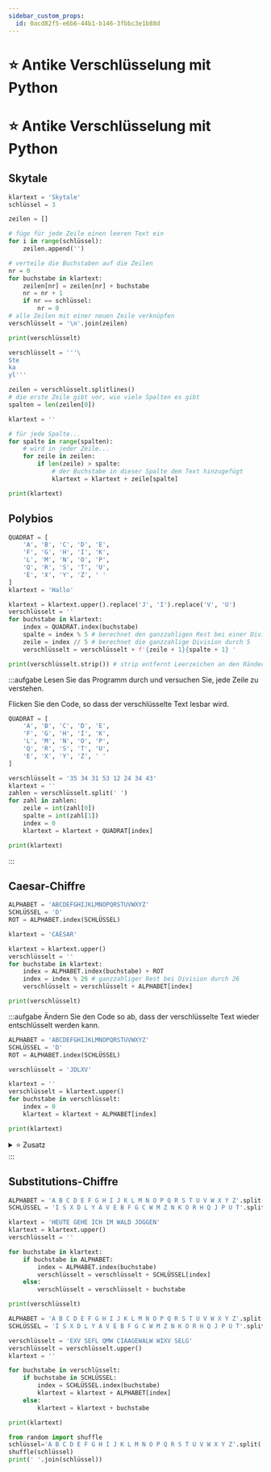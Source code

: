 ```yaml
---
sidebar_custom_props:
  id: 0acd82f5-e6b6-44b1-b146-3fbbc3e1b88d
---
```


# ⭐️ Antike Verschlüsselung mit Python

# ⭐️ Antike Verschlüsselung mit Python

## Skytale


```py live_py title=to__skytale.py id=401ae4f3-626c-4f6f-95a0-bf366b9ae1c3
klartext = 'Skytale'
schlüssel = 3

zeilen = []

# füge für jede Zeile einen leeren Text ein
for i in range(schlüssel):
    zeilen.append('')

# verteile die Buchstaben auf die Zeilen
nr = 0
for buchstabe in klartext:
    zeilen[nr] = zeilen[nr] + buchstabe
    nr = nr + 1
    if nr == schlüssel:
        nr = 0
# alle Zeilen mit einer neuen Zeile verknüpfen
verschlüsselt = '\n'.join(zeilen)

print(verschlüsselt)
```

```py live_py title=from__skytale.py id=b53eb042-3589-4bab-b504-36243f65af67
verschlüsselt = '''\
Ste
ka
yl'''

zeilen = verschlüsselt.splitlines()
# die erste Zeile gibt vor, wie viele Spalten es gibt
spalten = len(zeilen[0])

klartext = ''

# für jede Spalte...
for spalte in range(spalten):
    # wird in jeder Zeile...
    for zeile in zeilen:
        if len(zeile) > spalte:
            # der Buchstabe in dieser Spalte dem Text hinzugefügt
            klartext = klartext + zeile[spalte]

print(klartext)
```
## Polybios

```py live_py title=to__polybios.py id=7de16f01-3830-43dc-9ce6-6cf0b0161e9a
QUADRAT = [
    'A', 'B', 'C', 'D', 'E',
    'F', 'G', 'H', 'I', 'K',
    'L', 'M', 'N', 'O', 'P',
    'Q', 'R', 'S', 'T', 'U',
    'E', 'X', 'Y', 'Z', ' '
]
klartext = 'Hallo'

klartext = klartext.upper().replace('J', 'I').replace('V', 'U')
verschlüsselt = ''
for buchstabe in klartext:
    index = QUADRAT.index(buchstabe)
    spalte = index % 5 # berechnet den ganzzahligen Rest bei einer Division durch 5
    zeile = index // 5 # berechnet die ganzzahlige Division durch 5
    verschlüsselt = verschlüsselt + f'{zeile + 1}{spalte + 1} '

print(verschlüsselt.strip()) # strip entfernt Leerzeichen an den Rändern
```

:::aufgabe
Lesen Sie das Programm durch und versuchen Sie, jede Zeile zu verstehen.

Flicken Sie den Code, so dass der verschlüsselte Text lesbar wird. 

```py live_py title=from__polybios.py id=2a72f129-612f-45f5-9972-ac82561bc97e
QUADRAT = [
    'A', 'B', 'C', 'D', 'E',
    'F', 'G', 'H', 'I', 'K',
    'L', 'M', 'N', 'O', 'P',
    'Q', 'R', 'S', 'T', 'U',
    'E', 'X', 'Y', 'Z', ' '
]

verschlüsselt = '35 34 31 53 12 24 34 43'
klartext = ''
zahlen = verschlüsselt.split(' ')
for zahl in zahlen:
    zeile = int(zahl[0])
    spalte = int(zahl[1])
    index = 0
    klartext = klartext + QUADRAT[index]

print(klartext)
```
:::

## Caesar-Chiffre


```py live_py title=to__caesar.py id=4f0f7d8d-a2d3-4c2f-b05f-ed9bd6b52b33
ALPHABET = 'ABCDEFGHIJKLMNOPQRSTUVWXYZ'
SCHLÜSSEL = 'D'
ROT = ALPHABET.index(SCHLÜSSEL)

klartext = 'CAESAR'

klartext = klartext.upper()
verschlüsselt = ''
for buchstabe in klartext:
    index = ALPHABET.index(buchstabe) + ROT
    index = index % 26 # ganzzahliger Rest bei Division durch 26
    verschlüsselt = verschlüsselt + ALPHABET[index]

print(verschlüsselt)
```

:::aufgabe
Ändern Sie den Code so ab, dass der verschlüsselte Text wieder entschlüsselt werden kann.

```py live_py title=from__caesar.py id=ebc928b8-7ff6-4566-9438-475718cedc03
ALPHABET = 'ABCDEFGHIJKLMNOPQRSTUVWXYZ'
SCHLÜSSEL = 'D'
ROT = ALPHABET.index(SCHLÜSSEL)

verschlüsselt = 'JDLXV'

klartext = ''
verschlüsselt = klartext.upper()
for buchstabe in verschlüsselt:
    index = 0
    klartext = klartext + ALPHABET[index]

print(klartext)
```

<details><summary>⭐️ Zusatz</summary>

Sie haben eine geheime Nachricht abgefangen, kennen aber den Schlüssel nicht. Sie wissen aber, dass `ALCZLJ` ein sinnvolles Wort ergeben muss. Schreiben Sie ein Programm, das alle möglichen Schlüssel durchprobiert und jeweils den entschlüsselten Text ausdruckt.

Verwenden Sie die Ausgangslage aus dem obigen Programm.

```py live_py title=hack__caesar.py id=a99f0b6f-07cd-4498-b0d7-69af7aed70dd
verschlüsselt = 'ALCZLJ'
```

</details>
:::


## Substitutions-Chiffre

```py live_py title=to__substitution.py id=db63b078-a82a-4f00-90df-729ed1901f07
ALPHABET = 'A B C D E F G H I J K L M N O P Q R S T U V W X Y Z'.split(' ')
SCHLÜSSEL = 'I S X D L Y A V E B F G C W M Z N K O R H Q J P U T'.split(' ')

klartext = 'HEUTE GEHE ICH IM WALD JOGGEN'
klartext = klartext.upper()
verschlüsselt = ''

for buchstabe in klartext:
    if buchstabe in ALPHABET:
        index = ALPHABET.index(buchstabe)
        verschlüsselt = verschlüsselt + SCHLÜSSEL[index]
    else:
        verschlüsselt = verschlüsselt + buchstabe

print(verschlüsselt)
```


```py live_py title=from__substitution.py id=25d474c6-eef5-485f-b721-b6338cfc8889
ALPHABET = 'A B C D E F G H I J K L M N O P Q R S T U V W X Y Z'.split(' ')
SCHLÜSSEL = 'I S X D L Y A V E B F G C W M Z N K O R H Q J P U T'.split(' ')

verschlüsselt = 'EXV SEFL QMW CIAAGEWALW WIXV SELG'
verschlüsselt = verschlüsselt.upper()
klartext = ''

for buchstabe in verschlüsselt:
    if buchstabe in SCHLÜSSEL:
        index = SCHLÜSSEL.index(buchstabe)
        klartext = klartext + ALPHABET[index]
    else:
        klartext = klartext + buchstabe

print(klartext)
```


```py live_py title=schlüssel.py id=94fcf1be-7efe-4ebd-98a6-1c2a4fa43957
from random import shuffle
schlüssel='A B C D E F G H I J K L M N O P Q R S T U V W X Y Z'.split(' ')
shuffle(schlüssel)
print(' '.join(schlüssel))
```
